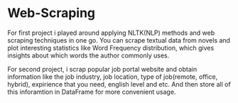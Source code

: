 # Web-Scraping


For first project i played around applying NLTK(NLP) methods and web scraping techniques in one go. You can scrape textual data from novels and plot interesting statistics like Word Frequency distribution, which gives insights about which words the author commonly uses.


For second project, i scrap popular job portal website and obtain information like the job industry, job location, type of job(remote, office, hybrid), expirience that you need, english level and etc. And then store all of this inforamtion in DataFrame for more convenient usage.

